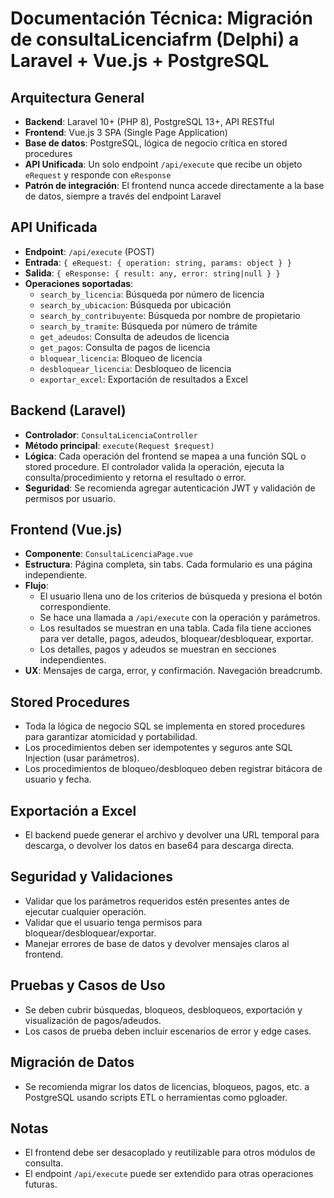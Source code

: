 # Documentación Técnica: Migración de consultaLicenciafrm (Delphi) a Laravel + Vue.js + PostgreSQL

## Arquitectura General
- **Backend**: Laravel 10+ (PHP 8), PostgreSQL 13+, API RESTful
- **Frontend**: Vue.js 3 SPA (Single Page Application)
- **Base de datos**: PostgreSQL, lógica de negocio crítica en stored procedures
- **API Unificada**: Un solo endpoint `/api/execute` que recibe un objeto `eRequest` y responde con `eResponse`
- **Patrón de integración**: El frontend nunca accede directamente a la base de datos, siempre a través del endpoint Laravel

## API Unificada
- **Endpoint**: `/api/execute` (POST)
- **Entrada**: `{ eRequest: { operation: string, params: object } }`
- **Salida**: `{ eResponse: { result: any, error: string|null } }`
- **Operaciones soportadas**:
  - `search_by_licencia`: Búsqueda por número de licencia
  - `search_by_ubicacion`: Búsqueda por ubicación
  - `search_by_contribuyente`: Búsqueda por nombre de propietario
  - `search_by_tramite`: Búsqueda por número de trámite
  - `get_adeudos`: Consulta de adeudos de licencia
  - `get_pagos`: Consulta de pagos de licencia
  - `bloquear_licencia`: Bloqueo de licencia
  - `desbloquear_licencia`: Desbloqueo de licencia
  - `exportar_excel`: Exportación de resultados a Excel

## Backend (Laravel)
- **Controlador**: `ConsultaLicenciaController`
- **Método principal**: `execute(Request $request)`
- **Lógica**: Cada operación del frontend se mapea a una función SQL o stored procedure. El controlador valida la operación, ejecuta la consulta/procedimiento y retorna el resultado o error.
- **Seguridad**: Se recomienda agregar autenticación JWT y validación de permisos por usuario.

## Frontend (Vue.js)
- **Componente**: `ConsultaLicenciaPage.vue`
- **Estructura**: Página completa, sin tabs. Cada formulario es una página independiente.
- **Flujo**:
  - El usuario llena uno de los criterios de búsqueda y presiona el botón correspondiente.
  - Se hace una llamada a `/api/execute` con la operación y parámetros.
  - Los resultados se muestran en una tabla. Cada fila tiene acciones para ver detalle, pagos, adeudos, bloquear/desbloquear, exportar.
  - Los detalles, pagos y adeudos se muestran en secciones independientes.
- **UX**: Mensajes de carga, error, y confirmación. Navegación breadcrumb.

## Stored Procedures
- Toda la lógica de negocio SQL se implementa en stored procedures para garantizar atomicidad y portabilidad.
- Los procedimientos deben ser idempotentes y seguros ante SQL Injection (usar parámetros).
- Los procedimientos de bloqueo/desbloqueo deben registrar bitácora de usuario y fecha.

## Exportación a Excel
- El backend puede generar el archivo y devolver una URL temporal para descarga, o devolver los datos en base64 para descarga directa.

## Seguridad y Validaciones
- Validar que los parámetros requeridos estén presentes antes de ejecutar cualquier operación.
- Validar que el usuario tenga permisos para bloquear/desbloquear/exportar.
- Manejar errores de base de datos y devolver mensajes claros al frontend.

## Pruebas y Casos de Uso
- Se deben cubrir búsquedas, bloqueos, desbloqueos, exportación y visualización de pagos/adeudos.
- Los casos de prueba deben incluir escenarios de error y edge cases.

## Migración de Datos
- Se recomienda migrar los datos de licencias, bloqueos, pagos, etc. a PostgreSQL usando scripts ETL o herramientas como pgloader.

## Notas
- El frontend debe ser desacoplado y reutilizable para otros módulos de consulta.
- El endpoint `/api/execute` puede ser extendido para otras operaciones futuras.
